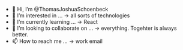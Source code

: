 - 👋 Hi, I’m @ThomasJoshuaSchoenbeck
- 👀 I’m interested in ... -> all sorts of technologies
- 🌱 I’m currently learning ... -> React
- 💞️ I’m looking to collaborate on ... -> everything. Togehter is always better.
- 📫 How to reach me ... -> work email

<!---
ThomasJoshuaSchoenbeck/ThomasJoshuaSchoenbeck is a ✨ special ✨ repository because its `README.md` (this file) appears on your GitHub profile.
You can click the Preview link to take a look at your changes.
--->
